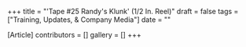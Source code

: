 +++
title = "'Tape #25 Randy's Klunk' (1/2 In. Reel)"
draft = false
tags = ["Training, Updates, & Company Media"]
date = ""

[Article]
contributors = []
gallery = []
+++